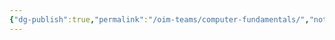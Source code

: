 ```yaml
---
{"dg-publish":true,"permalink":"/oim-teams/computer-fundamentals/","noteIcon":"","created":"2024-10-24T00:35:21.827+05:30","updated":"2024-10-25T10:02:32.568+05:30"}
---
```


